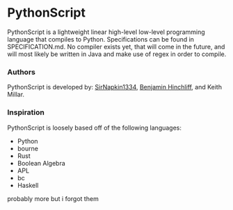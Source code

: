 # PythonScript
PythonScript is a lightweight linear high-level low-level programming language that compiles to Python. Specifications can be found in SPECIFICATION.md. No compiler exists yet, that will come in the future, and will most likely be written in Java and make use of regex in order to compile.

### Authors
PythonScript is developed by: [SirNapkin1334](https://github.com/SirNapkin1334), [Benjamin Hinchliff](https://github.com/BenjaminHinchliff), and Keith Millar.

### Inspiration
PythonScript is loosely based off of the following languages:
- Python
- bourne
- Rust
- Boolean Algebra
- APL
- bc
- Haskell

probably more but i forgot them

